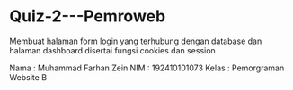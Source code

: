 # Quiz-2---Pemroweb

Membuat halaman form login yang terhubung dengan database dan halaman dashboard disertai fungsi cookies dan session

Nama : Muhammad Farhan Zein
NIM : 192410101073
Kelas : Pemorgraman Website B
